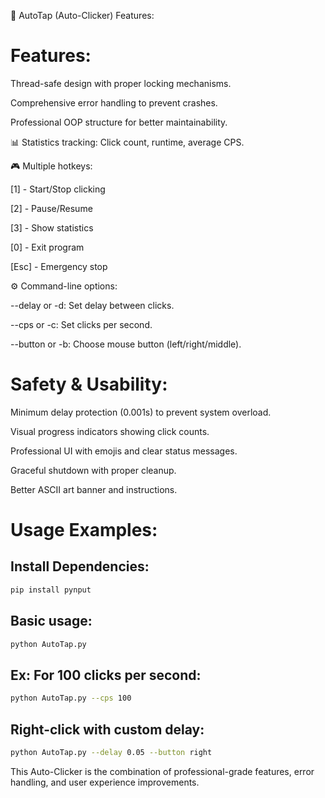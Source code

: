 🚀 AutoTap (Auto-Clicker) Features:

# Features:

Thread-safe design with proper locking mechanisms.

Comprehensive error handling to prevent crashes.

Professional OOP structure for better maintainability.

📊 Statistics tracking: Click count, runtime, average CPS.

🎮 Multiple hotkeys:

[1] - Start/Stop clicking

[2] - Pause/Resume

[3] - Show statistics

[0] - Exit program

[Esc] - Emergency stop

⚙️ Command-line options:

--delay or -d: Set delay between clicks.

--cps or -c: Set clicks per second.

--button or -b: Choose mouse button (left/right/middle).

# Safety & Usability:
Minimum delay protection (0.001s) to prevent system overload.

Visual progress indicators showing click counts.

Professional UI with emojis and clear status messages.

Graceful shutdown with proper cleanup.

Better ASCII art banner and instructions.

# Usage Examples:

## Install Dependencies:
```bash
pip install pynput
```

## Basic usage:
```bash
python AutoTap.py
```

## Ex: For 100 clicks per second:
```bash
python AutoTap.py --cps 100
```

## Right-click with custom delay:
```bash
python AutoTap.py --delay 0.05 --button right
```

This Auto-Clicker is the combination of professional-grade features, error handling, and user experience improvements.

